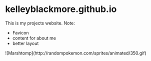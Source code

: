 # kelleyblackmore.github.io
This is my projects website.
Note:
<ul>
<li>Favicon</li>
<li>content for about me</li>

<li> better layout </li>

</ul>
![Marshtomp](http://randompokemon.com/sprites/animated/350.gif)
